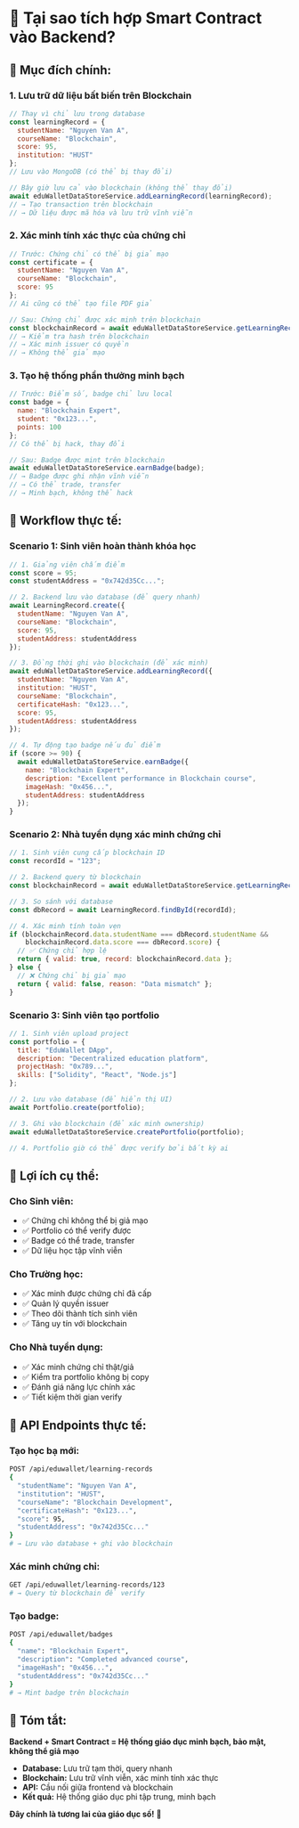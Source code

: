 # 🤔 Tại sao tích hợp Smart Contract vào Backend?

## 🎯 **Mục đích chính:**

### 1. **Lưu trữ dữ liệu bất biến trên Blockchain**
```javascript
// Thay vì chỉ lưu trong database
const learningRecord = {
  studentName: "Nguyen Van A",
  courseName: "Blockchain",
  score: 95,
  institution: "HUST"
};
// Lưu vào MongoDB (có thể bị thay đổi)

// Bây giờ lưu cả vào blockchain (không thể thay đổi)
await eduWalletDataStoreService.addLearningRecord(learningRecord);
// → Tạo transaction trên blockchain
// → Dữ liệu được mã hóa và lưu trữ vĩnh viễn
```

### 2. **Xác minh tính xác thực của chứng chỉ**
```javascript
// Trước: Chứng chỉ có thể bị giả mạo
const certificate = {
  studentName: "Nguyen Van A",
  courseName: "Blockchain",
  score: 95
};
// Ai cũng có thể tạo file PDF giả

// Sau: Chứng chỉ được xác minh trên blockchain
const blockchainRecord = await eduWalletDataStoreService.getLearningRecord(recordId);
// → Kiểm tra hash trên blockchain
// → Xác minh issuer có quyền
// → Không thể giả mạo
```

### 3. **Tạo hệ thống phần thưởng minh bạch**
```javascript
// Trước: Điểm số, badge chỉ lưu local
const badge = {
  name: "Blockchain Expert",
  student: "0x123...",
  points: 100
};
// Có thể bị hack, thay đổi

// Sau: Badge được mint trên blockchain
await eduWalletDataStoreService.earnBadge(badge);
// → Badge được ghi nhận vĩnh viễn
// → Có thể trade, transfer
// → Minh bạch, không thể hack
```

## 🔄 **Workflow thực tế:**

### **Scenario 1: Sinh viên hoàn thành khóa học**
```javascript
// 1. Giảng viên chấm điểm
const score = 95;
const studentAddress = "0x742d35Cc...";

// 2. Backend lưu vào database (để query nhanh)
await LearningRecord.create({
  studentName: "Nguyen Van A",
  courseName: "Blockchain",
  score: 95,
  studentAddress: studentAddress
});

// 3. Đồng thời ghi vào blockchain (để xác minh)
await eduWalletDataStoreService.addLearningRecord({
  studentName: "Nguyen Van A",
  institution: "HUST",
  courseName: "Blockchain",
  certificateHash: "0x123...",
  score: 95,
  studentAddress: studentAddress
});

// 4. Tự động tạo badge nếu đủ điểm
if (score >= 90) {
  await eduWalletDataStoreService.earnBadge({
    name: "Blockchain Expert",
    description: "Excellent performance in Blockchain course",
    imageHash: "0x456...",
    studentAddress: studentAddress
  });
}
```

### **Scenario 2: Nhà tuyển dụng xác minh chứng chỉ**
```javascript
// 1. Sinh viên cung cấp blockchain ID
const recordId = "123";

// 2. Backend query từ blockchain
const blockchainRecord = await eduWalletDataStoreService.getLearningRecord(recordId);

// 3. So sánh với database
const dbRecord = await LearningRecord.findById(recordId);

// 4. Xác minh tính toàn vẹn
if (blockchainRecord.data.studentName === dbRecord.studentName &&
    blockchainRecord.data.score === dbRecord.score) {
  // ✅ Chứng chỉ hợp lệ
  return { valid: true, record: blockchainRecord.data };
} else {
  // ❌ Chứng chỉ bị giả mạo
  return { valid: false, reason: "Data mismatch" };
}
```

### **Scenario 3: Sinh viên tạo portfolio**
```javascript
// 1. Sinh viên upload project
const portfolio = {
  title: "EduWallet DApp",
  description: "Decentralized education platform",
  projectHash: "0x789...",
  skills: ["Solidity", "React", "Node.js"]
};

// 2. Lưu vào database (để hiển thị UI)
await Portfolio.create(portfolio);

// 3. Ghi vào blockchain (để xác minh ownership)
await eduWalletDataStoreService.createPortfolio(portfolio);

// 4. Portfolio giờ có thể được verify bởi bất kỳ ai
```

## 🎁 **Lợi ích cụ thể:**

### **Cho Sinh viên:**
- ✅ Chứng chỉ không thể bị giả mạo
- ✅ Portfolio có thể verify được
- ✅ Badge có thể trade, transfer
- ✅ Dữ liệu học tập vĩnh viễn

### **Cho Trường học:**
- ✅ Xác minh được chứng chỉ đã cấp
- ✅ Quản lý quyền issuer
- ✅ Theo dõi thành tích sinh viên
- ✅ Tăng uy tín với blockchain

### **Cho Nhà tuyển dụng:**
- ✅ Xác minh chứng chỉ thật/giả
- ✅ Kiểm tra portfolio không bị copy
- ✅ Đánh giá năng lực chính xác
- ✅ Tiết kiệm thời gian verify

## 🔧 **API Endpoints thực tế:**

### **Tạo học bạ mới:**
```bash
POST /api/eduwallet/learning-records
{
  "studentName": "Nguyen Van A",
  "institution": "HUST",
  "courseName": "Blockchain Development",
  "certificateHash": "0x123...",
  "score": 95,
  "studentAddress": "0x742d35Cc..."
}
# → Lưu vào database + ghi vào blockchain
```

### **Xác minh chứng chỉ:**
```bash
GET /api/eduwallet/learning-records/123
# → Query từ blockchain để verify
```

### **Tạo badge:**
```bash
POST /api/eduwallet/badges
{
  "name": "Blockchain Expert",
  "description": "Completed advanced course",
  "imageHash": "0x456...",
  "studentAddress": "0x742d35Cc..."
}
# → Mint badge trên blockchain
```

## 🎯 **Tóm tắt:**

**Backend + Smart Contract = Hệ thống giáo dục minh bạch, bảo mật, không thể giả mạo**

- **Database:** Lưu trữ tạm thời, query nhanh
- **Blockchain:** Lưu trữ vĩnh viễn, xác minh tính xác thực
- **API:** Cầu nối giữa frontend và blockchain
- **Kết quả:** Hệ thống giáo dục phi tập trung, minh bạch

**Đây chính là tương lai của giáo dục số!** 🚀
